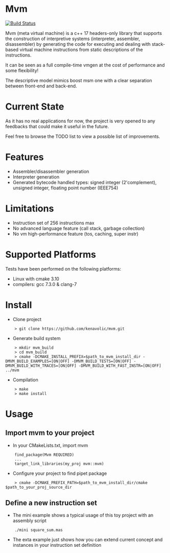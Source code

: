 # Mvm

[![Build Status](https://travis-ci.org/kenavolic/mvm.svg?branch=master)](https://travis-ci.org/kenavolic/mvm)

Mvm (meta virtual machine) is a c++ 17 headers-only library that
supports the construction of interpretive systems (interpreter, assembler, disassembler) by generating the code 
for executing and dealing with stack-based virtual machine instructions from static descriptions of the instructions.

It can be seen as a full compile-time vmgen at the cost of performance and some flexibility!

The descriptive model mimics boost msm one with a clear separation between front-end
and back-end.

# Current State

As it has no real applications for now, the project is very opened to any 
feedbacks that could make it useful in the future.

Feel free to browse the TODO list to view a possible list of improvements.

# Features

  * Assembler/disassembler generation
  * Interpreter generation
  * Generated bytecode handled types: signed integer (2'complement), unsigned integer, floating point number (IEEE754)

# Limitations

 * Instruction set of 256 instructions max
 * No advanced language feature (call stack, garbage collection)
 * No vm high-performance feature (tos, caching, super instr)

# Supported Platforms

Tests have been performed on the following platforms:

  * Linux with cmake 3.10 
  * compilers: gcc 7.3.0 & clang-7

# Install

  * Clone project
~~~
    > git clone https://github.com/kenavolic/mvm.git
~~~

  * Generate build system
~~~
    > mkdir mvm_build
    > cd mvm_build
    > cmake -DCMAKE_INSTALL_PREFIX=$path_to_mvm_install_dir -DMVM_BUILD_EXAMPLES=[ON|OFF] -DMVM_BUILD_TESTS=[ON|OFF] -DMVM_BUILD_WITH_TRACES=[ON|OFF] -DMVM_BUILD_WITH_FAST_INSTR=[ON|OFF] ../mvm
~~~

  * Compilation
~~~
    > make
    > make install
~~~

# Usage

## Import mvm to your project

  * In your CMakeLists.txt, import mvm
~~~
    find_package(Mvm REQUIRED)
    ...
    target_link_libraries(my_proj mvm::mvm)
~~~

  * Configure your project to find pipet package
~~~
    > cmake -DCMAKE_PREFIX_PATH=$path_to_mvm_install_dir/cmake $path_to_your_proj_source_dir
~~~

## Define a new instruction set

* The mini example shows a typical usage of this toy project with an assembly script
~~~
    ./mini square_sum.mas
~~~

* The exta example just shows how you can extend current concept
and instances in your instruction set definition
